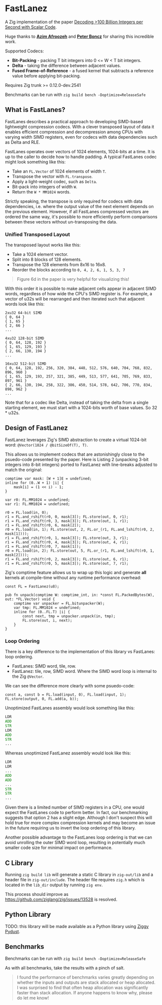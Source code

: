 # FastLanez

A Zig implementation of the paper [Decoding >100 Billion Integers per Second with Scalar Code](https://www.vldb.org/pvldb/vol16/p2132-afroozeh.pdf).

Huge thanks to [**Azim Afroozeh**](https://www.cwi.nl/en/people/azim-afroozeh/) and [**Peter Boncz**](https://www.cwi.nl/en/people/peter-boncz/) for sharing this incredible work.

Supported Codecs:
* **Bit-Packing** - packing T bit integers into 0 <= W < T bit integers.
* **Delta** - taking the difference between adjacent values.
* **Fused Frame-of-Reference** - a fused kernel that subtracts a reference value before applying bit-packing.

Requires Zig trunk >= 0.12.0-dev.2541

Benchmarks can be run with `zig build bench -Doptimize=ReleaseSafe`

## What is FastLanes?

FastLanes describes a practical approach to developing SIMD-based lightweight compression codecs. With a clever
transposed layout of data it enables efficient compression and decompression among CPUs with varying width SIMD
registers, even for codecs with data dependencies such as Delta and RLE.

FastLanes operates over vectors of 1024 elements, 1024-bits at a time. It is up to the caller to decide how to
handle padding. A typical FastLanes codec might look something like this:

* Take an `FL.Vector` of 1024 elements of width `T`.
* Transpose the vector with `FL.transpose`.
* Apply a light-weight codec, such as `Delta`.
* Bit-pack into integers of width `W`.
* Return the `W * MM1024` words.

Strictly speaking, the transpose is only required for codecs with data dependencies, i.e. where the output value
of the next element depends on the previous element. However, if all FastLanes compressed vectors are ordered the
same way, it's possible to more efficiently perform comparisons between these vectors without un-transposing the data.

### Unified Transposed Layout

The transposed layout works like this:
* Take a 1024 element vector.
* Split into 8 blocks of 128 elements.
* Transpose the 128 elements from 8x16 to 16x8.
* Reorder the blocks according to `0, 4, 2, 6, 1, 5, 3, 7`

> Figure 6d in the paper is very helpful for visualizing this!

With this order it is possible to make adjacent cells appear in adjacent SIMD words, regardless of how wide the CPU's SIMD
register is. For example, a vector of u32s will be rearranged and then iterated such that adjacent words look like this:

```
2xu32 64-bit SIMD
{ 0, 64 }
{ 1, 65 }
{ 2, 66 }
...

4xu32 128-bit SIMD
{ 0, 64, 128, 192 }
{ 1, 65, 129, 193 }
{ 2, 66, 130, 194 }
...

16xu32 512-bit SIMD
{ 0, 64, 128, 192, 256, 320, 384, 448, 512, 576, 640, 704, 768, 832, 896, 960 }
{ 1, 65, 129, 193, 257, 321, 385, 449, 513, 577, 641, 705, 769, 833, 897, 961 }
{ 2, 66, 130, 194, 258, 322, 386, 450, 514, 578, 642, 706, 770, 834, 898, 962 }
...
```

Note that for a codec like Delta, instead of taking the delta from a single starting element, we must start with a 1024-bits
worth of base values. So 32 * u32s.

## Design of FastLanez

FastLanez leverages Zig's SIMD abstraction to create a virtual 1024-bit word: `@Vector(1024 / @bitSizeOf(T), T)`.

This allows us to implement codecs that are astonishingly close to the psuedo-code presented by the paper. Here is
Listing 2 (unpacking 3-bit integers into 8-bit integers) ported to FastLanez with line-breaks adjusted to match the original:

```zig
comptime var mask: [W + 1]E = undefined;
inline for (0..W + 1) |i| {
    mask[i] = (1 << i) - 1;
}

var r0: FL.MM1024 = undefined;
var r1: FL.MM1024 = undefined;

r0 = FL.load(in, 0);
r1 = FL.and_rshift(r0, 0, mask[3]); FL.store(out, 0, r1);
r1 = FL.and_rshift(r0, 3, mask[3]); FL.store(out, 1, r1);
r1 = FL.and_rshift(r0, 6, mask[2]);
r0 = FL.load(in, 1); FL.store(out, 2, FL.or_(r1, FL.and_lshift(r0, 2, mask[1])));
r1 = FL.and_rshift(r0, 1, mask[3]); FL.store(out, 3, r1);
r1 = FL.and_rshift(r0, 4, mask[3]); FL.store(out, 4, r1);
r1 = FL.and_rshift(r0, 7, mask[1]);
r0 = FL.load(in, 2); FL.store(out, 5, FL.or_(r1, FL.and_lshift(r0, 1, mask[2])));
r1 = FL.and_rshift(r0, 2, mask[3]); FL.store(out, 6, r1);
r1 = FL.and_rshift(r0, 5, mask[3]); FL.store(out, 7, r1);
```

Zig's comptime feature allows us to wrap up this logic and generate **all** kernels at compile-time
without any runtime performance overhead:

```zig
const FL = FastLanez(u8);

pub fn unpack(comptime W: comptime_int, in: *const FL.PackedBytes(W), out: *FL.Vector) void {
    comptime var unpacker = FL.bitunpacker(W);
    var tmp: FL.MM1024 = undefined;
    inline for (0..FL.T) |i| {
        const next, tmp = unpacker.unpack(in, tmp);
        FL.store(out, i, next);
    }
}
```

### Loop Ordering

There is a key difference to the implementation of this library vs FastLanes: loop ordering.

* FastLanes: SIMD word, tile, row.
* FastLanez: tile, row, SIMD word. Where the SIMD word loop is internal to the Zig `@Vector`.

We can see the difference more clearly with some psuedo-code:

```zig
const a, const b = FL.load(input, 0), FL.load(input, 1);
FL.store(output, 0, FL.add(a, b));
```

Unoptimized FastLanes assembly would look something like this:
```asm
LDR
ADD
STR
LDR
ADD
STR
...
```

Whereas unoptimized FastLanez assembly would look like this:
```asm
LDR
LDR
...
ADD
ADD
...
STR
STR
...
```

Given there is a limited number of SIMD registers in a CPU, one would expect the FastLanes code to perform better.
In fact, our benchmarking suggests that option 2 has a slight edge. Although I don't suspect this will hold true
for more complex compression kernels and may become an issue in the future requiring us to invert the loop ordering
of this library.

Another possible advantage to the FastLanes loop ordering is that we can avoid unrolling the outer SIMD word loop,
resulting in potentially much smaller code size for minimal impact on performance.

## C Library

Running `zig build lib` will generate a static C library in `zig-out/lib` and a header file in `zig-out/include`.
The header file requires `zig.h` which is located in the `lib_dir` output by running `zig env`.

This process should improve as https://github.com/ziglang/zig/issues/13528 is resolved.

## Python Library

TODO: this library will be made available as a Python library using [Ziggy Pydust](https://github.com/fulcrum-so/ziggy-pydust).

## Benchmarks

Benchmarks can be run with `zig build bench -Doptimize=ReleaseSafe`

As with all benchmarks, take the results with a pinch of salt.

> I found the performance of benchmarks varies greatly depending on whether the inputs and outputs are stack allocated or
  heap allocated. I was surprised to find that often heap allocation was significantly faster than stack allocation.
  If anyone happens to know why, please do let me know!
